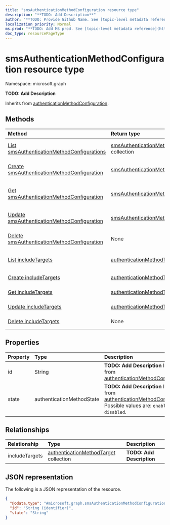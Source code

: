 ```yaml
---
title: "smsAuthenticationMethodConfiguration resource type"
description: "**TODO: Add Description**"
author: "**TODO: Provide Github Name. See [topic-level metadata reference](https://msgo.azurewebsites.net/add/document/guidelines/metadata.html#topic-level-metadata)**"
localization_priority: Normal
ms.prod: "**TODO: Add MS prod. See [topic-level metadata reference](https://msgo.azurewebsites.net/add/document/guidelines/metadata.html#topic-level-metadata)**"
doc_type: resourcePageType
---
```


# smsAuthenticationMethodConfiguration resource type

Namespace: microsoft.graph

**TODO: Add Description**


Inherits from [authenticationMethodConfiguration](../resources/authenticationmethodconfiguration.md).

## Methods
|Method|Return type|Description|
|:---|:---|:---|
|[List smsAuthenticationMethodConfigurations](../api/smsauthenticationmethodconfiguration-list.md)|[smsAuthenticationMethodConfiguration](../resources/smsauthenticationmethodconfiguration.md) collection|Get a list of the [smsAuthenticationMethodConfiguration](../resources/smsauthenticationmethodconfiguration.md) objects and their properties.|
|[Create smsAuthenticationMethodConfiguration](../api/smsauthenticationmethodconfiguration-create.md)|[smsAuthenticationMethodConfiguration](../resources/smsauthenticationmethodconfiguration.md)|Create a new [smsAuthenticationMethodConfiguration](../resources/smsauthenticationmethodconfiguration.md) object.|
|[Get smsAuthenticationMethodConfiguration](../api/smsauthenticationmethodconfiguration-get.md)|[smsAuthenticationMethodConfiguration](../resources/smsauthenticationmethodconfiguration.md)|Read the properties and relationships of a [smsAuthenticationMethodConfiguration](../resources/smsauthenticationmethodconfiguration.md) object.|
|[Update smsAuthenticationMethodConfiguration](../api/smsauthenticationmethodconfiguration-update.md)|[smsAuthenticationMethodConfiguration](../resources/smsauthenticationmethodconfiguration.md)|Update the properties of a [smsAuthenticationMethodConfiguration](../resources/smsauthenticationmethodconfiguration.md) object.|
|[Delete smsAuthenticationMethodConfiguration](../api/smsauthenticationmethodconfiguration-delete.md)|None|Deletes a [smsAuthenticationMethodConfiguration](../resources/smsauthenticationmethodconfiguration.md) object.|
|[List includeTargets](../api/smsauthenticationmethodconfiguration-list-includetargets.md)|[authenticationMethodTarget](../resources/authenticationmethodtarget.md) collection|Get the authenticationMethodTarget resources from the includeTargets navigation property.|
|[Create includeTargets](../api/smsauthenticationmethodconfiguration-post-includetargets.md)|[authenticationMethodTarget](../resources/authenticationmethodtarget.md)|Create a new authenticationMethodTarget object.|
|[Get includeTargets](../api/smsauthenticationmethodconfiguration-get-authenticationmethodtarget.md)|[authenticationMethodTarget](../resources/authenticationmethodtarget.md)|Read the properties and relationships of an [authenticationMethodTarget](../resources/authenticationmethodtarget.md) object.|
|[Update includeTargets](../api/smsauthenticationmethodconfiguration-update-includetargets.md)|[authenticationMethodTarget](../resources/authenticationmethodtarget.md)|Update the properties of an includeTargets object.|
|[Delete includeTargets](../api/smsauthenticationmethodconfiguration-delete-includetargets.md)|None|Delete an [authenticationMethodTarget](../resources/authenticationmethodtarget.md) object.|

## Properties
|Property|Type|Description|
|:---|:---|:---|
|id|String|**TODO: Add Description** Inherited from [authenticationMethodConfiguration](../resources/authenticationmethodconfiguration.md)|
|state|authenticationMethodState|**TODO: Add Description** Inherited from [authenticationMethodConfiguration](../resources/authenticationmethodconfiguration.md). Possible values are: `enabled`, `disabled`.|

## Relationships
|Relationship|Type|Description|
|:---|:---|:---|
|includeTargets|[authenticationMethodTarget](../resources/authenticationmethodtarget.md) collection|**TODO: Add Description**|

## JSON representation
The following is a JSON representation of the resource.
<!-- {
  "blockType": "resource",
  "keyProperty": "id",
  "@odata.type": "microsoft.graph.smsAuthenticationMethodConfiguration",
  "baseType": "microsoft.authMethodPolicy.authenticationMethodConfiguration",
  "openType": false
}
-->
``` json
{
  "@odata.type": "#microsoft.graph.smsAuthenticationMethodConfiguration",
  "id": "String (identifier)",
  "state": "String"
}
```

